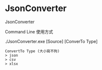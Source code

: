 # JsonConverter
JsonConverter

Command Line 使用方式

./JsonConverter.exe [Source] [ConverTo Type]

```
ConvertTo Type (大小寫不拘)
> json
> csv
> xlsx
```
